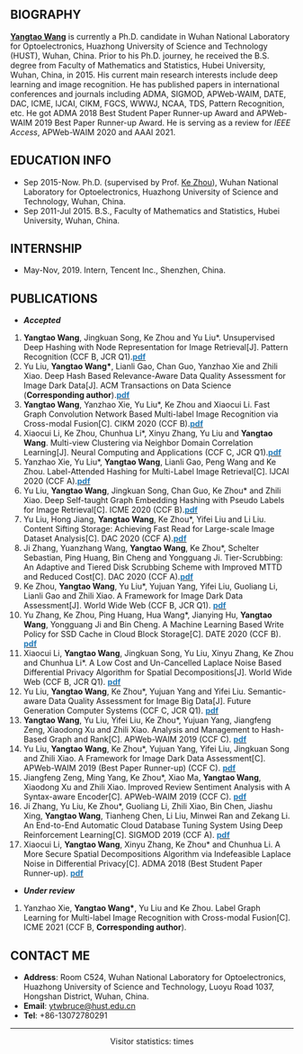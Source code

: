 ## BIOGRAPHY
**[Yangtao Wang](https://github.com/wangyangtao)** is currently a Ph.D. candidate in Wuhan National Laboratory for Optoelectronics, Huazhong University of Science and Technology (HUST), Wuhan, China. Prior to his Ph.D. journey, he received the B.S. degree from Faculty of Mathematics and Statistics, Hubei University, Wuhan, China, in 2015. His current main research interests include deep learning and image recognition. He has published papers in international conferences and journals including ADMA, SIGMOD, APWeb-WAIM, DATE, DAC, ICME, IJCAI, CIKM, FGCS, WWWJ, NCAA, TDS, Pattern Recognition, etc. He got ADMA 2018 Best Student Paper Runner-up Award and APWeb-WAIM 2019 Best Paper Runner-up Award. He is serving as a review for *IEEE Access*, APWeb-WAIM 2020 and AAAI 2021.

## EDUCATION INFO
- Sep 2015-Now. Ph.D. (supervised by Prof. [Ke Zhou](http://faculty.hust.edu.cn/zhouke2/zh_CN/index.htm)), Wuhan National Laboratory for Optoelectronics, Huazhong University of Science and Technology, Wuhan, China.
- Sep 2011-Jul 2015. B.S., Faculty of Mathematics and Statistics, Hubei University, Wuhan, China.

## INTERNSHIP
- May-Nov, 2019. Intern, Tencent Inc., Shenzhen, China.

## PUBLICATIONS
- ***Accepted***
<ol>
 <li><strong>Yangtao Wang</strong>, Jingkuan Song, Ke Zhou and Yu Liu*. Unsupervised Deep Hashing with Node Representation for Image Retrieval[J]. Pattern Recognition (CCF B, JCR Q1).<a href="https://www.sciencedirect.com/science/article/pii/S0031320320305884?dgcid=coauthor"><strong><font color="#267cb9">pdf</font></strong></a></li> 
 
 <li>Yu Liu, <strong>Yangtao Wang*</strong>, Lianli Gao, Chan Guo, Yanzhao Xie and Zhili Xiao. Deep Hash Based Relevance-Aware Data Quality Assessment
for Image Dark Data[J]. ACM Transactions on Data Science (<strong>Corresponding author</strong>).<a href="https://github.com/wangyangtao/wangyangtao.github.io/blob/master/non.pdf"><strong><font color="#267cb9">pdf</font></strong></a></li>
 
 <li><strong>Yangtao Wang</strong>, Yanzhao Xie, Yu Liu*, Ke Zhou and Xiaocui Li. Fast Graph Convolution Network Based Multi-label Image Recognition via Cross-modal Fusion[C]. CIKM 2020 (CCF B).<a href="https://dl.acm.org/doi/pdf/10.1145/3340531.3411880"><strong><font color="#267cb9">pdf</font></strong></a></li>  
 
 <li>Xiaocui Li, Ke Zhou, Chunhua Li*, Xinyu Zhang, Yu Liu and <strong>Yangtao Wang</strong>. Multi-view Clustering via Neighbor Domain Correlation Learning[J]. Neural Computing and Applications (CCF C, JCR Q1).<a href="https://link.springer.com/content/pdf/10.1007/s00521-020-05185-y.pdf"><strong><font color="#267cb9">pdf</font></strong></a></li>   
  
<li>Yanzhao Xie, Yu Liu*, <strong>Yangtao Wang</strong>, Lianli Gao, Peng Wang and Ke Zhou. Label-Attended Hashing for Multi-Label Image Retrieval[C]. IJCAI 2020 (CCF A).<a href="https://www.ijcai.org/Proceedings/2020/0133.pdf"><strong><font color="#267cb9">pdf</font></strong></a></li> 
  
<li>Yu Liu, <strong>Yangtao Wang</strong>, Jingkuan Song, Chan Guo, Ke Zhou* and Zhili Xiao. Deep Self-taught Graph Embedding Hashing with Pseudo Labels for Image Retrieval[C]. ICME 2020 (CCF B).<a href="https://ieeexplore.ieee.org/stamp/stamp.jsp?tp=&arnumber=9102819"><strong><font color="#267cb9">pdf</font></strong></a></li>

<li>Yu Liu, Hong Jiang, <strong>Yangtao Wang</strong>, Ke Zhou*, Yifei Liu and Li Liu. Content Sifting Storage: Achieving Fast Read for Large-scale Image Dataset Analysis[C]. DAC 2020 (CCF A).<a href="https://ieeexplore.ieee.org/stamp/stamp.jsp?tp=&arnumber=9218738"><strong><font color="#267cb9">pdf</font></strong></a></li> 

<li>Ji Zhang, Yuanzhang Wang, <strong>Yangtao Wang</strong>, Ke Zhou*, Schelter Sebastian, Ping Huang, Bin Cheng and Yongguang Ji. Tier-Scrubbing: An Adaptive and Tiered Disk Scrubbing Scheme with Improved MTTD and Reduced Cost[C]. DAC 2020 (CCF A).<a href="https://ieeexplore.ieee.org/stamp/stamp.jsp?tp=&arnumber=9218551"><strong><font color="#267cb9">pdf</font></strong></a></li>  

<li>Ke Zhou, <strong>Yangtao Wang</strong>, Yu Liu*, Yujuan Yang, Yifei Liu, Guoliang Li, Lianli Gao and Zhili Xiao. A Framework for Image Dark Data Assessment[J]. World Wide Web  (CCF B, JCR Q1). <a href="https://link.springer.com/content/pdf/10.1007/s11280-020-00779-x.pdf"><strong><font color="#267cb9">pdf</font></strong></a></li>

<li>Yu Zhang, Ke Zhou, Ping Huang, Hua Wang*, Jianying Hu, <strong>Yangtao Wang</strong>, Yongguang Ji and Bin Cheng. A Machine Learning Based Write Policy for SSD Cache in Cloud Block Storage[C]. DATE 2020 (CCF B). <a href="https://ieeexplore.ieee.org/stamp/stamp.jsp?tp=&arnumber=9116539"><strong><font color="#267cb9">pdf</font></strong></a></li>

<li>Xiaocui Li, <strong>Yangtao Wang</strong>, Jingkuan Song, Yu Liu, Xinyu Zhang, Ke Zhou and Chunhua Li*. A Low Cost and Un-Cancelled Laplace Noise Based Differential Privacy Algorithm for Spatial Decompositions[J]. World Wide Web (CCF B, JCR Q1). <a href="https://link.springer.com/content/pdf/10.1007/s11280-019-00769-8.pdf"><strong><font color="#267cb9">pdf</font></strong></a></li>

<li>Yu Liu, <strong>Yangtao Wang</strong>, Ke Zhou*, Yujuan Yang and Yifei Liu. Semantic-aware Data Quality Assessment for Image Big Data[J]. Future Generation Computer Systems (CCF C, JCR Q1). <a href="https://www.sciencedirect.com/science/article/pii/S0167739X19302304"><strong><font color="#267cb9">pdf</font></strong></a></li>


<li><strong>Yangtao Wang</strong>, Yu Liu, Yifei Liu, Ke Zhou*, Yujuan Yang, Jiangfeng Zeng, Xiaodong Xu and Zhili Xiao. Analysis and Management to Hash-Based Graph and Rank[C]. APWeb-WAIM 2019 (CCF C). <a href="https://link.springer.com/content/pdf/10.1007%2F978-3-030-26072-9_22.pdf"><strong><font color="#267cb9">pdf</font></strong></a></li>


<li>Yu Liu, <strong>Yangtao Wang</strong>, Ke Zhou*, Yujuan Yang, Yifei Liu, Jingkuan Song and Zhili Xiao. A Framework for Image Dark Data Assessment[C]. APWeb-WAIM 2019 (Best Paper Runner-up) (CCF C). <a href="https://link.springer.com/content/pdf/10.1007%2F978-3-030-26072-9_1.pdf"><strong><font color="#267cb9">pdf</font></strong></a></li>


<li>Jiangfeng Zeng, Ming Yang, Ke Zhou*, Xiao Ma, <strong>Yangtao Wang</strong>, Xiaodong Xu and Zhili Xiao. Improved Review Sentiment Analysis with A Syntax-aware Encoder[C]. APWeb-WAIM 2019 (CCF C). <a href="https://link.springer.com/content/pdf/10.1007%2F978-3-030-26075-0_6.pdf"><strong><font color="#267cb9">pdf</font></strong></a></li>


<li>Ji Zhang, Yu Liu, Ke Zhou*, Guoliang Li, Zhili Xiao, Bin Chen, Jiashu Xing, <strong>Yangtao Wang</strong>, Tianheng Chen, Li Liu, Minwei Ran and Zekang Li. An End-to-End Automatic Cloud Database Tuning System Using Deep Reinforcement Learning[C]. SIGMOD 2019 (CCF A). <a href="https://dl.acm.org/doi/pdf/10.1145/3299869.3300085"><strong><font color="#267cb9">pdf</font></strong></a></li>


<li>Xiaocui Li, <strong>Yangtao Wang</strong>, Xinyu Zhang, Ke Zhou* and Chunhua Li. A More Secure Spatial Decompositions Algorithm via Indefeasible Laplace Noise in Differential Privacy[C]. ADMA 2018 (Best Student Paper Runner-up). <a href="https://link.springer.com/content/pdf/10.1007%2F978-3-030-05090-0_19.pdf"><strong><font color="#267cb9">pdf</font></strong></a></li>

</ol>

- ***Under review***
<ol>
<!--<li><strong>Yangtao Wang</strong>, Yanzhao Xie, Jingkuan Song, Ke Zhou and Yu Liu*. CFMIC: Cross-modal Fusion for Multi-label Image Classification with Attention Mechanism[J]. IEEE Transactions on Multimedia (CCF B, JCR Q1).</li>-->

<!--<li><strong>Yangtao Wang</strong>, Yanzhao Xie, Yu Liu* and Ke Zhou. G-CAM: Graph Convolution Network Based Class Activation Mapping for Multi-label Image Recognition[C]. AAAI 2021 (CCF A).</li>-->

<li>Yanzhao Xie, <strong>Yangtao Wang*</strong>, Yu Liu and Ke Zhou. Label Graph Learning for Multi-label Image Recognition with Cross-modal Fusion[C]. ICME 2021 (CCF B, <strong>Corresponding author</strong>).</li>

</ol>

## CONTACT ME
- **Address**: Room C524, Wuhan National Laboratory for Optoelectronics, Huazhong University of Science and Technology, Luoyu Road 1037, Hongshan District, Wuhan, China.
- **Email**: ytwbruce@hust.edu.cn
- **Tel**: +86-13072780291

***
<center>
<script async src="//busuanzi.ibruce.info/busuanzi/2.3/busuanzi.pure.mini.js"></script>
<span id="busuanzi_container_site_pv">Visitor statistics: <span id="busuanzi_value_site_pv"></span> times</span>
